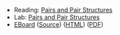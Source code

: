 * Reading: [Pairs and Pair Structures](../readings/pairs-reading.html)
* Lab: [Pairs and Pair Structures](../labs/pairs-lab.html)
* [EBoard](../eboards/35.md) 
  ([Source](../eboards/35.md))
  ([HTML](../eboards/35.html))
  ([PDF](../eboards/35.pdf))
